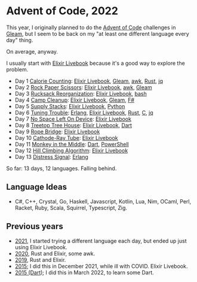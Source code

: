 # Advent of Code, 2022

This year, I originally planned to do the [Advent of Code](https://adventofcode.com/2022) challenges
in [Gleam](https://gleam.run), but I seem to be back on my "at least one different language every day"
thing.

On average, anyway.

I usually start with [Elixir Livebook](https://livebook.dev) because it's a
good way to explore the problem.

- Day 1 [Calorie Counting](https://adventofcode.com/2022/day/1): [Elixir Livebook](livebook/day01.livemd), [Gleam](gleam/day01/), [awk](awk/day01.awk), [Rust](rust/day01/), [jq](jq/)
- Day 2 [Rock Paper Scissors](https://adventofcode.com/2022/day/2): [Elixir Livebook](livebook/day02.livemd), [awk](awk/day02.awk), [Gleam](gleam/day02/)
- Day 3 [Rucksack Reorganization](https://adventofcode.com/2022/day/3): [Elixir Livebook](livebook/day03.livemd), [bash](bash/day03/)
- Day 4 [Camp Cleanup](https://adventofcode.com/2022/day/4): [Elixir Livebook](livebook/day04.livemd), [Gleam](gleam/day04/), [F#](fsharp/day04/)
- Day 5 [Supply Stacks](https://adventofcode.com/2022/day/5): [Elixir Livebook](livebook/day05.livemd), [Python](python/day05.py)
- Day 6 [Tuning Trouble](https://adventofcode.com/2022/day/6): [Erlang](erlang/day06.escript), [Elixir Livebook](livebook/day06.livemd), [Rust](rust/day06/), [C](c/day06/), [jq](jq/)
- Day 7 [No Space Left On Device](https://adventofcode.com/2022/day/7): [Elixir Livebook](livebook/day07.livemd)
- Day 8 [Treetop Tree House](https://adventofcode.com/2022/day/8): [Elixir Livebook](livebook/day08.livemd), [Dart](dart/day08/)
- Day 9 [Rope Bridge](https://adventofcode.com/2022/day/9): [Elixir Livebook](livebook/day09.livemd)
- Day 10 [Cathode-Ray Tube](https://adventofcode.com/2022/day/10): [Elixir Livebook](livebook/day10.livemd)
- Day 11 [Monkey in the Middle](https://adventofcode.com/2022/day/11): [Dart](dart/day11/), [PowerShell](pwsh/day11.ps1)
- Day 12 [Hill Climbing Algorithm](https://adventofcode.com/2022/day/12): [Elixir Livebook](livebook/day12.livemd)
- Day 13 [Distress Signal](https://adventofcode.com/2022/day/12): [Erlang](erlang/day13.escript)

So far: 13 days, 12 languages. Falling behind.

## Language Ideas

- C#, C++, Crystal, Go, Haskell, Javascript, Kotlin, Lua, Nim, OCaml, Perl, Racket, Ruby, Scala, Squirrel, Typescript, Zig.

## Previous years

- [2021](https://github.com/rlipscombe/advent-2021), I started trying a different language each day, but ended up just using Elixir Livebook.
- [2020](https://github.com/rlipscombe/advent-2020), Rust and Elixir, some awk.
- [2019](https://github.com/rlipscombe/advent-2019), Rust and Elixir.
- [2015](https://github.com/rlipscombe/advent-2015); I did this in December 2021, while ill with COVID. Elixir Livebook.
- [2015 (Dart)](https://github.com/rlipscombe/advent-2015-dart); I did this in March 2022, to learn some Dart.

